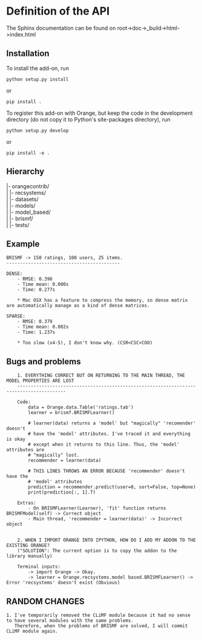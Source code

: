 Definition of the API
=====================

The Sphinx documentation can be found on root->doc->_build->html->index.html


Installation
------------

To install the add-on, run

    python setup.py install

or

    pip install .

To register this add-on with Orange, but keep the code in the development directory (do not copy it to 
Python's site-packages directory), run

    python setup.py develop

or

    pip install -e .


Hierarchy
---------

|- orangecontrib/<br>
|   |- recsystems/<br>
|       |- datasets/<br>
|       |- models/<br>
|           |- model_based/<br>
|               |- brismf/<br>
|       |- tests/<br>




Example
------------

    BRISMF -> 150 ratings, 100 users, 25 items.
    ------------------------------------------
    
    DENSE:
        - RMSE: 0.390
        - Time mean: 0.000s
        - Time: 0.277s
        
        * Mac OSX has a feature to compress the memory, so dense matrix are automatically manage as a kind of dense matrices.
        
    SPARSE:
        - RMSE: 0.379
        - Time mean: 0.002s
        - Time: 1.237s
        
        * Too slow (x4-5), I don't know why. (CSR<CSC<COO)
    
    
Bugs and problems
-----------------        
        
        1. EVERYTHING CORRECT BUT ON RETURNING TO THE MAIN THREAD, THE MODEL PROPERTIES ARE LOST
        ----------------------------------------------------------------------------------------
        
        Code:
            data = Orange.data.Table('ratings.tab')
            learner = brismf.BRISMFLearner()
            
            # learner(data) returns a 'model' but "magically" 'recomender' doesn't 
            # have the 'model' attributes. I've traced it and everything is okay
            # except when it returns to this line. Thus, the 'model' attributes are
            # "magically" lost.
            recommender = learner(data)
            
            # THIS LINES THROWS AN ERROR BECAUSE 'recommender' doesn't have the
            # 'model' attributes
            prediction = recommender.predict(user=0, sort=False, top=None)
            print(prediction[:, 1].T)
        
        Extras:
            - On BRISMFLearner(Learner), 'fit' function returns BRISMFModel(self) -> Correct object
            - Main thread, 'recommender = learner(data)' -> Incorrect object
        
        
        2. WHEN I IMPORT ORANGE INTO IPYTHON, HOW DO I ADD MY ADDON TO THE EXISTING ORANGE?
        ("SOLUTION": The current option is to copy the addon to the library manually)
        
        Terminal inputs:
            -> import Orange -> Okay.
            -> learner = Orange.recsystems.model based.BRISMFLearner() -> Error 'recsystems' doesn't exist (Obvious)
    
    
        
RANDOM CHANGES
--------------

    1. I've temporarily removed the CLiMF module because it had no sense to have several modules with the same problems.
       Therefore, when the problems of BRISMF are solved, I will commit CLiMF module again.

